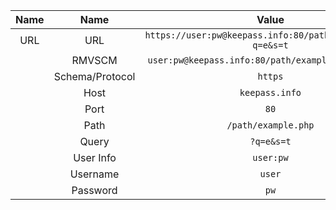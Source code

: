 
| Name |      Name       |                           Value                            |
| :--: | :-------------: | :--------------------------------------------------------: |
| URL  |       URL       | `https://user:pw@keepass.info:80/path/example.php?q=e&s=t` |
|      |     RMVSCM      |     `user:pw@keepass.info:80/path/example.php?q=e&s=t`     |
|      | Schema/Protocol |                          `https`                           |
|      |      Host       |                       `keepass.info`                       |
|      |      Port       |                            `80`                            |
|      |      Path       |                    `/path/example.php`                     |
|      |      Query      |                         `?q=e&s=t`                         |
|      |    User Info    |                         `user:pw`                          |
|      |    Username     |                           `user`                           |
|      |    Password     |                            `pw`                            |
